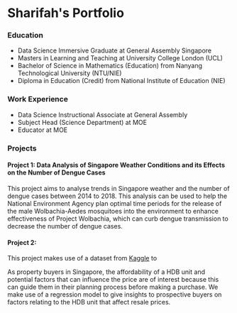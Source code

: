 # Sharifah's Portfolio

### Education
- Data Science Immersive Graduate at General Assembly Singapore
- Masters in Learning and Teaching at University College London (UCL)
- Bachelor of Science in Mathematics (Education) from Nanyang Technological University (NTU/NIE)
- Diploma in Education (Credit) from National Institute of Education (NIE)

### Work Experience
- Data Science Instructional Associate at General Assembly
- Subject Head (Science Department) at MOE
- Educator at MOE

### Projects

#### Project 1: Data Analysis of Singapore Weather Conditions and its Effects on the Number of Dengue Cases
This project aims to analyse trends in Singapore weather and the number of dengue cases between 2014 to 2018. This analysis can be used to help the National Environment Agency plan optimal time periods for the release of the male Wolbachia-Aedes mosquitoes into the environment to enhance effectiveness of Project Wolbachia, which can curb dengue transmission to decrease the number of dengue cases. 

#### Project 2: 
This project makes use of a dataset from [Kaggle](https://www.kaggle.com/competitions/dsi-sg-project-2-regression-challenge-hdb-price/data) to 

As property buyers in Singapore, the affordability of a HDB unit and potential factors that can influence the price are of interest because this can guide them in their planning process before making a purchase. We make use of a regression model to give insights to prospective buyers on factors relating to the HDB unit that affect resale prices. 
